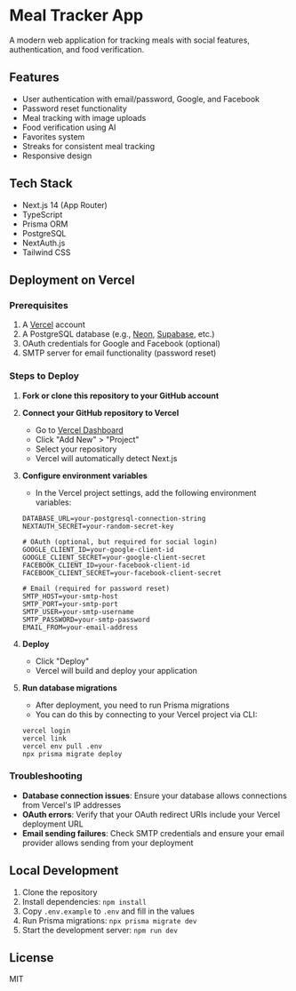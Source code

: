 # Meal Tracker App

A modern web application for tracking meals with social features, authentication, and food verification.

## Features

- User authentication with email/password, Google, and Facebook
- Password reset functionality
- Meal tracking with image uploads
- Food verification using AI
- Favorites system
- Streaks for consistent meal tracking
- Responsive design

## Tech Stack

- Next.js 14 (App Router)
- TypeScript
- Prisma ORM
- PostgreSQL
- NextAuth.js
- Tailwind CSS

## Deployment on Vercel

### Prerequisites

1. A [Vercel](https://vercel.com) account
2. A PostgreSQL database (e.g., [Neon](https://neon.tech), [Supabase](https://supabase.com), etc.)
3. OAuth credentials for Google and Facebook (optional)
4. SMTP server for email functionality (password reset)

### Steps to Deploy

1. **Fork or clone this repository to your GitHub account**

2. **Connect your GitHub repository to Vercel**
   - Go to [Vercel Dashboard](https://vercel.com/dashboard)
   - Click "Add New" > "Project"
   - Select your repository
   - Vercel will automatically detect Next.js

3. **Configure environment variables**
   - In the Vercel project settings, add the following environment variables:

   ```
   DATABASE_URL=your-postgresql-connection-string
   NEXTAUTH_SECRET=your-random-secret-key
   
   # OAuth (optional, but required for social login)
   GOOGLE_CLIENT_ID=your-google-client-id
   GOOGLE_CLIENT_SECRET=your-google-client-secret
   FACEBOOK_CLIENT_ID=your-facebook-client-id
   FACEBOOK_CLIENT_SECRET=your-facebook-client-secret
   
   # Email (required for password reset)
   SMTP_HOST=your-smtp-host
   SMTP_PORT=your-smtp-port
   SMTP_USER=your-smtp-username
   SMTP_PASSWORD=your-smtp-password
   EMAIL_FROM=your-email-address
   ```

4. **Deploy**
   - Click "Deploy"
   - Vercel will build and deploy your application

5. **Run database migrations**
   - After deployment, you need to run Prisma migrations
   - You can do this by connecting to your Vercel project via CLI:
   ```
   vercel login
   vercel link
   vercel env pull .env
   npx prisma migrate deploy
   ```

### Troubleshooting

- **Database connection issues**: Ensure your database allows connections from Vercel's IP addresses
- **OAuth errors**: Verify that your OAuth redirect URIs include your Vercel deployment URL
- **Email sending failures**: Check SMTP credentials and ensure your email provider allows sending from your deployment

## Local Development

1. Clone the repository
2. Install dependencies: `npm install`
3. Copy `.env.example` to `.env` and fill in the values
4. Run Prisma migrations: `npx prisma migrate dev`
5. Start the development server: `npm run dev`

## License

MIT
